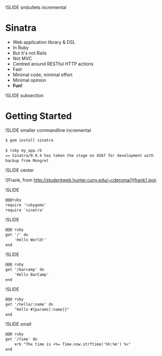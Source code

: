!SLIDE smbullets incremental

# Sinatra

* Web application library & DSL
* In Ruby
* But it's not Rails
* Not MVC
* Centred around RESTful HTTP actions
* Fast
* Minimal code, minimal effort
* Minimal opinion
* __Fun!__

!SLIDE subsection

# Getting Started #

!SLIDE smaller commandline incremental

	$ gem install sinatra

	$ ruby my_app.rb
	== Sinatra/0.9.4 has taken the stage on 4567 for development with backup from Mongrel
	
!SLIDE center

![Frank, from http://studentweb.hunter.cuny.edu/~cderoma/](frank1.jpg)

!SLIDE

	@@@ruby
	require 'rubygems'
	require 'sinatra'

!SLIDE

	@@@ ruby
	get '/' do
		'Hello World!'
	end
	
!SLIDE

	@@@ ruby
	get '/barcamp' do
		'Hello BarCamp'
	end

!SLIDE

	@@@ ruby
	get '/hello/:name' do
		"Hello #{params[:name]}"
	end
	
!SLIDE small

	@@@ ruby
	get '/time' do
		erb "The time is <%= Time.now.strftime('%h:%m') %>"
	end